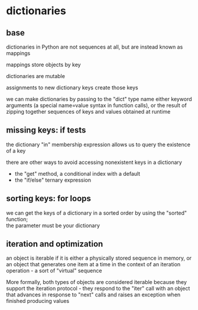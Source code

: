 dictionaries
============

base
----

dictionaries in Python are not sequences at all,
but are instead known as mappings
 
mappings store objects by key

dictionaries are mutable
 
assignments to new dictionary keys create those keys

we can make dictionaries by passing to the "dict" type name
either keyword arguments 
(a special name=value syntax in function calls),
or the result of zipping together sequences of keys and values 
obtained at runtime


missing keys: if tests
----------------------

the dictionary "in" membership expression allows us
to query the existence of a key
 
there are other ways to avoid accessing nonexistent keys
in a dictionary
- the "get" method, a conditional index with a default
- the "if/else" ternary expression


sorting keys: for loops
-----------------------

we can get the keys of a dictionary in a sorted order
by using the "sorted" function;  
the parameter must be your dictionary


iteration and optimization
--------------------------


an object is iterable if it is either 
a physically stored sequence in memory, or an object 
that generates one item at a time  in the context
of an iteration operation - a sort of "virtual" sequence

More formally, both types of objects are considered iterable 
because they support the iteration protocol -
they respond to the "iter" call with an object 
that advances in response to "next" calls 
and raises an exception when finished producing values
